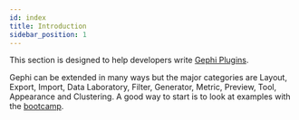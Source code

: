 ```yaml
---
id: index
title: Introduction
sidebar_position: 1
---
```


This section is designed to help developers write [Gephi Plugins](https://gephi.org/plugins/#/). 

Gephi can be extended in many ways but the major categories are Layout, Export, Import, Data Laboratory, Filter, Generator, Metric, Preview, Tool, Appearance and Clustering. A good way to start is to look at examples with the [bootcamp](https://github.com/gephi/gephi-plugins-bootcamp).